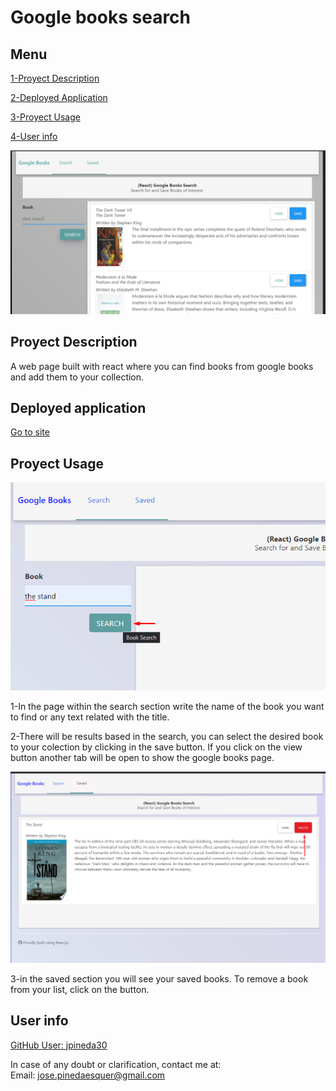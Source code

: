 
# Google books search 

## Menu

[1-Proyect Description](##Proyect-Description)

[2-Deployed Application](##Deployed-application)

[3-Proyect Usage](##Proyect-Usage)

[4-User info](##User-info)


<img src="./img/preview.bmp"/>

## Proyect Description

A web page built with react where you can find books from google books and add them to your collection.

## Deployed application

[Go to site](https://pepe30-google-book.herokuapp.com/)

## Proyect Usage

<img src="./img/preview2.bmp"/>

1-In the page within the search section write the name of the book you want to find or any text related with the title.

2-There will be results based in the search, you can select the desired book to your colection by clicking in the save button. If you click on the view button another tab will be open to show the google books page. 

<img src="./img/preview3.bmp"/>

3-in the saved section you will see your saved books. To remove a book from your list, click on the <delete> button.




## User info

[GitHub User: jpineda30](https://github.com/jpineda30)

In case of any doubt or clarification, contact me at:  
Email: jose.pinedaesquer@gmail.com

